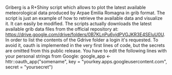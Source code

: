 Griberg is a R+Shiny script which allows to plot the latest available meteorological data produced by Arpae Emilia Romagna in grib format. The script is just an example of how to retrieve the available data and visualize it. It can easily be modified. The scripts actually downloads the latest available grib data files from the official repository at: https://drive.google.com/drive/folders/0B7KLnPu6vjdPVGJKR3E4SEluU0U. In order to list the contents of the Gdrive folder a login it's requested. To avoid it, oauth is implemented in the very first lines of code, but the secrets are omitted from this public release. You have to edit the following lines with your personal strings from Google:
google_app <- httr::oauth_app("somename",
                              key = "yourkey.apps.googleusercontent.com",
                              secret = "yoursecret")
